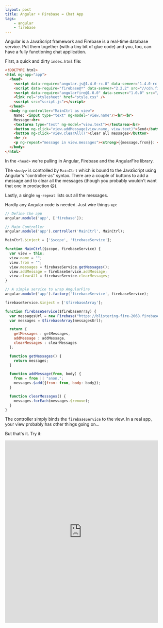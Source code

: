 ```yaml
---
layout: post
title: Angular + Firebase = Chat App
tags:
    - angular
    - firebase
---
```


Angular is a JavaScript framework and Firebase is a real-time database service. Put them together (with a tiny bit of glue code) and you, too, can have a fully functioning chat application.

First, a quick and dirty `index.html` file:

```html
<!DOCTYPE html>
<html ng-app="app">
  <head>
    <script data-require="angular.js@1.4.0-rc.0" data-semver="1.4.0-rc.0" src="https://code.angularjs.org/1.4.0-rc.0/angular.js"></script>
    <script data-require="firebase@*" data-semver="2.2.2" src="//cdn.firebase.com/js/client/2.2.2/firebase.js"></script>
    <script data-require="angularfire@1.0.0" data-semver="1.0.0" src="//cdn.firebase.com/libs/angularfire/1.0.0/angularfire.min.js"></script>
    <link rel="stylesheet" href="style.css" />
    <script src="script.js"></script>
  </head>
  <body ng-controller="MainCtrl as view">
    Name: <input type="text" ng-model="view.name"/><br><br>
    Message:<br>
    <textarea type="text" ng-model="view.text"></textarea><br>
    <button ng-click="view.addMessage(view.name, view.text)">Send</button>
    <button ng-click="view.clearAll()">Clear all messages</button>
    <hr />
    <p ng-repeat="message in view.messages"><strong>{{message.from}}: </strong>{{message.body}}</p>
  </body>
</html>
```
In the `<head>` we're pulling in Angular, Firebase and the AngularFire library.

The `<body>` is controlled by `MainCtrl` which is bound to the JavaScript using Angular's "controller-as" syntax. There are a couple of buttons to add a message and to clear all the messages (though you probably wouldn't want that one in production 😆).

Lastly, a single `ng-repeat` lists out all the messages.

Hardly any Angular code is needed. Just wire things up:

```javascript
// Define the app
angular.module('app', ['firebase']);

// Main Controller
angular.module('app').controller('MainCtrl', MainCtrl);

MainCtrl.$inject = ['$scope', 'firebaseService'];

function MainCtrl($scope, firebaseService) {
  var view = this;
  view.name = "";
  view.from = "";
  view.messages = firebaseService.getMessages();
  view.addMessage = firebaseService.addMessage;
  view.clearAll = firebaseService.clearMessages;
}

// A simple service to wrap AngularFire
angular.module('app').factory('firebaseService', firebaseService);

firebaseService.$inject = ['$firebaseArray'];

function firebaseService($firebaseArray) {
  var messagesUrl = new Firebase("https://blistering-fire-2068.firebaseio.com/messages");
  var messages = $firebaseArray(messagesUrl);

  return {
    getMessages : getMessages,
    addMessage : addMessage,
    clearMessages : clearMessages
  };

  function getMessages() {
    return messages;
  }

  function addMessage(from, body) {
    from = from || "anon.";
    messages.$add({from: from, body: body});
  }

  function clearMessages() {
    messages.forEach(messages.$remove);
  }
}
```

The controller simply binds the `firebaseService` to the view. In a real app, your view probably has other things going on...

But that's it. Try it:

<iframe style="width: 100%; height: 600px" src="https://embed.plnkr.co/BJ8T9f/" frameborder="0" allowfullscren="allowfullscren"></iframe>